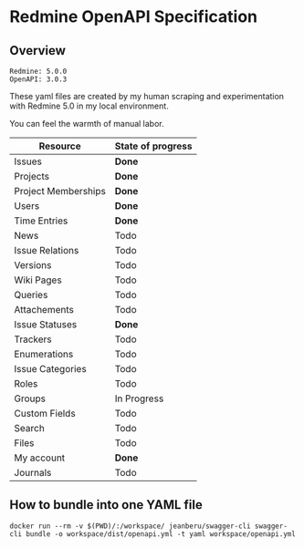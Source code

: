 # Redmine OpenAPI Specification

## Overview

```
Redmine: 5.0.0
OpenAPI: 3.0.3
```

These yaml files are created by my human scraping and experimentation with Redmine 5.0 in my local environment.

You can feel the warmth of manual labor.

Resource | State of progress
-- | --
Issues | **Done**
Projects | **Done**
Project Memberships | **Done**
Users | **Done**
Time Entries | **Done**
News | Todo
Issue Relations | Todo
Versions | Todo
Wiki Pages | Todo
Queries | Todo
Attachements | Todo
Issue Statuses | **Done**
Trackers | Todo
Enumerations | Todo
Issue Categories | Todo
Roles | Todo
Groups | In Progress
Custom Fields | Todo
Search | Todo
Files | Todo
My account | **Done**
Journals | Todo

## How to bundle into one YAML file

```
docker run --rm -v $(PWD)/:/workspace/ jeanberu/swagger-cli swagger-cli bundle -o workspace/dist/openapi.yml -t yaml workspace/openapi.yml
```